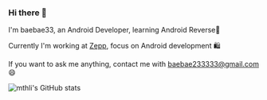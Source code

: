 ### Hi there 👋

I'm baebae33, an Android Developer, learning Android Reverse🤖️

Currently I'm working at [Zepp](https://www.zepp.com/), focus on Android development 🛍️

If you want to ask me anything, contact me with baebae233333@gmail.com 😄

![mthli's GitHub stats](https://github-readme-stats.vercel.app/api?username=BaeBae33&count_private=true&hide_title=true&show_icons=true)
